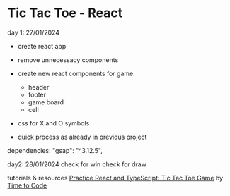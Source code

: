 # Tic Tac Toe - React

day 1: 27/01/2024

- create react app
- remove unnecessacy components
- create new react components for game:

  - header
  - footer
  - game board
  - cell

- css for X and O symbols
- quick process as already in previous project

dependencies:
"gsap": "^3.12.5",

day2: 28/01/2024
check for win
check for draw

tutorials & resources
[Practice React and TypeScript: Tic Tac Toe Game](https://www.youtube.com/watch?v=kIAMcBJDFm4) by [Time to Code](https://www.youtube.com/@timetocode_with_ali)
